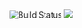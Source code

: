 <img src="https://travis-ci.org/Vla2d/frontend-project-lvl1.svg?branch=master" alt="Build Status" />
<a href="https://codeclimate.com/github/Vla2d/frontend-project-lvl1/maintainability"><img src="https://api.codeclimate.com/v1/badges/726d60cf1735b2d6f0f7/maintainability" /></a>
